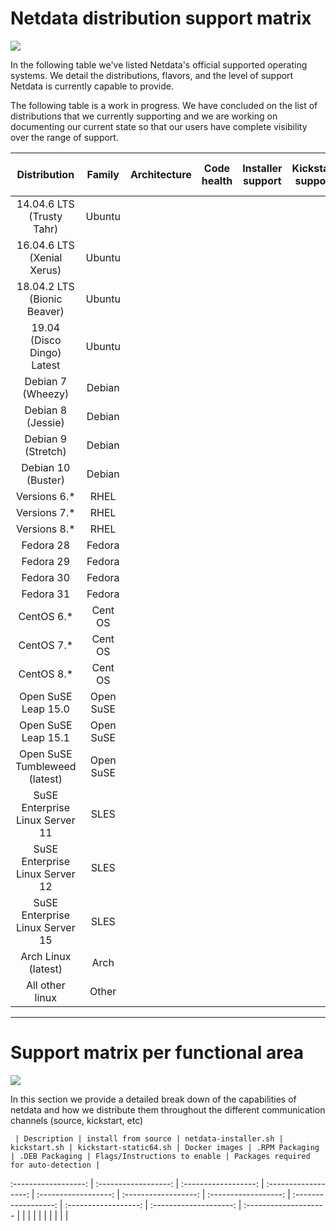 # Netdata distribution support matrix
![](https://raw.githubusercontent.com/netdata/netdata/master/web/gui/images/packaging-beta-tag.svg?sanitize=true)

In the following table we've listed Netdata's official supported operating systems. We detail the distributions, flavors, and the level of support Netdata is currently capable to provide.

The following table is a work in progress. We have concluded on the list of distributions
that we currently supporting and we are working on documenting our current state so that our users
have complete visibility over the range of support.

Distribution | Family | Architecture | Code health | Installer support | Kickstart support | Binary packaging support | Integrity testing (CI) | Functionality testing (CI) | Community support
:------------------: | :------------------: | :------------------: | :------------------: | :------------------: | :------------------: | :------------------: | :------------------: | :------------------: | :--------------------
14.04.6 LTS (Trusty Tahr) | Ubuntu |  |  |  |  |  |  | | 
16.04.6 LTS (Xenial Xerus) | Ubuntu |  |  |  |  |  |  | | 
18.04.2 LTS (Bionic Beaver) | Ubuntu |  |  |  |  |  |  | | 
19.04 (Disco Dingo) Latest | Ubuntu |  |  |  |  |  |  | | 
Debian 7 (Wheezy) | Debian |  |  |  |  |  |  | | 
Debian 8 (Jessie) | Debian |  |  |  |  |  |  | | 
Debian 9 (Stretch) | Debian |  |  |  |  |  |  | | 
Debian 10 (Buster) | Debian |  |  |  |  |  |  | | 
Versions 6.* | RHEL |  |  |  |  |  |  | | 
Versions 7.* | RHEL |  |  |  |  |  |  | | 
Versions 8.* | RHEL |  |  |  |  |  |  | | 
Fedora 28 | Fedora |  |  |  |  |  |  | | 
Fedora 29 | Fedora |  |  |  |  |  |  | | 
Fedora 30 | Fedora |  |  |  |  |  |  | | 
Fedora 31 | Fedora |  |  |  |  |  |  | | 
CentOS 6.* | Cent OS | |  |  |  |  |  |  | | 
CentOS 7.* | Cent OS | |  |  |  |  |  |  | | 
CentOS 8.* | Cent OS | |  |  |  |  |  |  | | 
Open SuSE Leap 15.0 | Open SuSE |  |  |  |  |  |  | | 
Open SuSE Leap 15.1 | Open SuSE |  |  |  |  |  |  | | 
Open SuSE Tumbleweed (latest) | Open SuSE |  |  |  |  |  |  | | 
SuSE Enterprise Linux Server 11 | SLES |  |  |  |  |  |  | | 
SuSE Enterprise Linux Server 12 | SLES |  |  |  |  |  |  | | 
SuSE Enterprise Linux Server 15 | SLES |  |  |  |  |  |  | | 
Arch Linux (latest) | Arch |  |  |  |  |  |  | | 
All other linux | Other | |  |  |  |  |  | | 

---

# Support matrix per functional area
![](https://raw.githubusercontent.com/netdata/netdata/master/web/gui/images/packaging-beta-tag.svg?sanitize=true)

In this section we provide a detailed break down of the capabilities of netdata and how we distribute them throughout the different communication channels (source, kickstart, etc)

     | Description | install from source | netdata-installer.sh | kickstart.sh | kickstart-static64.sh | Docker images | .RPM Packaging | .DEB Packaging | Flags/Instructions to enable | Packages required for auto-detection |
:------------------: | :------------------: | :------------------: | :------------------: | :------------------: | :------------------: | :------------------: | :------------------: | :------------------: | :--------------------: | :--------------------
| |  |  |  |  |  |  |  |  |

